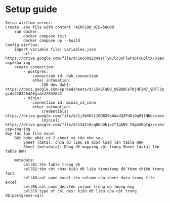 # Setup guide
    Setup airflow server:
    Create .env file with content :AIRFLOW_UID=50000
        run docker:
            docker compose init
            docker compose up --build
    Config airflow:
        import variable file: variables.json
            url: https://drive.google.com/file/d/16o5RqEz4asFTyKJlc3zFlwPz6FcU6ltX/view?usp=sharing
        create connection:
            - postgres:
                connection id: dwh_connection
                other infomation:
                    [DB dev dwh]: https://docs.google.com/spreadsheets/d/15kSTaDU_USQQOCsTKjdF2N7_VDTllm_kmazj171SuI4/edit?gid=22832642#gid=22832642
            - minio:
                connection id: minio_s3_conn
                other infomation:
                    credentials: https://drive.google.com/file/d/1j3bS0tt10QBX9eAAxdQZFdOjOq9IlNbb/view
                    [minio]: https://drive.google.com/file/d/134Ii0cqNDnDhjx2T1gANV_TAgeXBqTqx/view?usp=sharing
    Quy tắc tạo file excel
        Bắt buộc phải có 2 sheet và tên như sau
            Sheet [data]: chứa dữ liệu sẽ được load lên table DWH
            Sheet [metadata]: Dùng để mapping cột trong Sheet [data] lên table DWH
            
        metadata: 
            cellB1:tên table trong db
            cellB2:tên cột chứa kiểu dữ liệu timestamp để tham chiếu trong fact
            cellA6:col_name_excel:tên column của sheet data trong file excel
            cellB6:col_name_des:tên column trong db tương ứng
            cellC6:type_of_col_des: kiểu dữ liệu của cột trong db(postgress-sql)

            
            


            